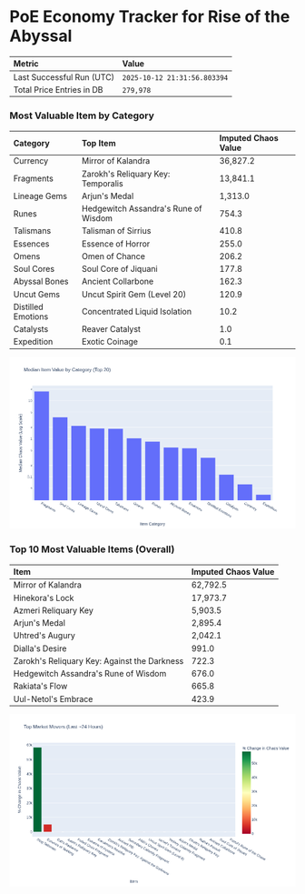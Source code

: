 # PoE Economy Tracker for Rise of the Abyssal

<!-- START_MAINTENANCE -->
| Metric | Value |
|:---|:---|
| Last Successful Run (UTC) | `2025-10-12 21:31:56.803394` |
| Total Price Entries in DB | `279,978` |

<!-- END_MAINTENANCE -->

<!-- START_DATAFRAME_DEBUG -->
<!-- END_DATAFRAME_DEBUG -->

<!-- START_CATEGORY_ANALYSIS -->
### Most Valuable Item by Category
| Category | Top Item | Imputed Chaos Value |
| :--- | :--- | :--- |
| Currency | Mirror of Kalandra | 36,827.2 |
| Fragments | Zarokh's Reliquary Key: Temporalis | 13,841.1 |
| Lineage Gems | Arjun's Medal | 1,313.0 |
| Runes | Hedgewitch Assandra's Rune of Wisdom | 754.3 |
| Talismans | Talisman of Sirrius | 410.8 |
| Essences | Essence of Horror | 255.0 |
| Omens | Omen of Chance | 206.2 |
| Soul Cores | Soul Core of Jiquani | 177.8 |
| Abyssal Bones | Ancient Collarbone | 162.3 |
| Uncut Gems | Uncut Spirit Gem (Level 20) | 120.9 |
| Distilled Emotions | Concentrated Liquid Isolation | 10.2 |
| Catalysts | Reaver Catalyst | 1.0 |
| Expedition | Exotic Coinage | 0.1 |


![Category Analysis Chart](charts/category_analysis.png)
<!-- END_ANALYSIS -->

<!-- START_ANALYSIS -->
### Top 10 Most Valuable Items (Overall)
| Item | Imputed Chaos Value |
| :--- | :--- |
| Mirror of Kalandra | 62,792.5 |
| Hinekora's Lock | 17,973.7 |
| Azmeri Reliquary Key | 5,903.5 |
| Arjun's Medal | 2,895.4 |
| Uhtred's Augury | 2,042.1 |
| Dialla's Desire | 991.0 |
| Zarokh's Reliquary Key: Against the Darkness | 722.3 |
| Hedgewitch Assandra's Rune of Wisdom | 676.0 |
| Rakiata's Flow | 665.8 |
| Uul-Netol's Embrace | 423.9 |


![Market Movers Chart](charts/market_movers.png)
<!-- END_ANALYSIS -->
